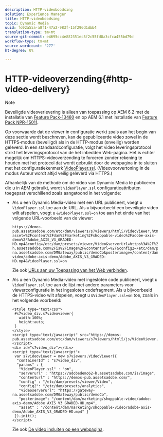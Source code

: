 ```yaml
---
description: HTTP-videoboodsing
solution: Experience Manager
title: HTTP-videoboodsing
topic: Dynamic Media
uuid: fd02a55a-a0f1-47a2-983f-15f296d1dbb4
translation-type: tm+mt
source-git-commit: e4695cc4e882351ec3f2c55fd8a3cfca455bd79d
workflow-type: tm+mt
source-wordcount: '277'
ht-degree: 0%

---
```



# HTTP-videoverzending{#http-video-delivery}

>[!NOTE]
>
>Beveiligde videoverlevering is alleen van toepassing op AEM 6.2 met de installatie van [Feature Pack-13480](https://www.adobeaemcloud.com/content/marketplace/marketplaceProxy.html?packagePath=/content/companies/public/adobe/packages/cq620/featurepack/cq-6.2.0-featurepack-13480) en op AEM 6.1 met installatie van [Feature Pack NPR-15011](https://www.adobeaemcloud.com/content/marketplace/marketplaceProxy.html?packagePath=/content/companies/public/adobe/packages/cq610/featurepack/cq-6.1.0-featurepack-15011).

Op voorwaarde dat de viewer in configuratie werkt zoals aan het begin van deze sectie wordt beschreven, kan de gepubliceerde video zowel in de HTTPS-modus (beveiligd) als in de HTTP-modus (onveilig) worden geleverd. In een standaardconfiguratie, volgt het video leveringsprotocol strikt het leveringsprotocol van de het inbedden Web-pagina. Het is echter mogelijk om HTTPS-videoverzending te forceren zonder rekening te houden met het protocol dat wordt gebruikt door de webpagina in te sluiten met het configuratiekenmerk [VideoPlayer.ssl](../../c-html5-s7-aem-asset-viewers/c-html5-mixedmedia-viewer-about/r-html5-mixedmedia-viewer-config-attrib/r-html5-mixedmedia-viewer-config-attrib-videoplayer-ssl.md#reference-df0a29aa8a584cebaaa1c7bb6fab362e). (Videovoorvertoning in de modus Auteur wordt altijd veilig geleverd via HTTPS.)

Afhankelijk van de methode om de video van Dynamic Media te publiceren die u in AEM gebruikt, wordt `VideoPlayer.ssl` configuratieattributen toegepast verschillend zoals aangetoond in het volgende:

* Als u een Dynamic Media-video met een URL publiceert, voegt u `VideoPlayer.ssl` toe aan de URL. Als u bijvoorbeeld een beveiligde video wilt afspelen, voegt u `&VideoPlayer.ssl=on` toe aan het einde van het volgende URL-voorbeeld van de viewer:

   ```
   https://demos-pub.assetsadobe.com/etc/dam/viewers/s7viewers/html5/VideoViewer.html?asset=%2Fcontent%2Fdam%2Fmarketing%2Fshoppable-video%2Fadobe-axis-demo%2FAdobe_AXIS_V3_GRADED-HD.mp4&config=/etc/dam/presets/viewer/Video&serverUrl=https%3A%2F%2Fadobedemo62-h.assetsadobe.com%2Fis%2Fimage%2F&contenturl=%2F&config2=/etc/dam/presets/analytics&videoserverurl=https://gateway-na.assetsadobe.com/DMGateway/public/demoCo&posterimage=/content/dam/marketing/shoppable-video/adobe-axis-demo/Adobe_AXIS_V3_GRADED-HD.mp4&VideoPlayer.ssl=on
   ```

   Zie ook [URLs aan uw Toepassing van het Web verbinden](https://docs.adobe.com/content/help/en/experience-manager-64/assets/dynamic/linking-urls-to-yourwebapplication.html).

* Als u een Dynamic Media-video met ingesloten code publiceert, voegt u `VideoPlayer.ssl` toe aan de lijst met andere parameters voor viewerconfiguratie in het ingesloten codefragment. Als u bijvoorbeeld de HTTPS-video wilt afspelen, voegt u `&VideoPlayer.ssl=on` toe, zoals in het volgende voorbeeld:

   ```
   <style type="text/css"> 
    #s7video_div.s7videoviewer{ 
      width:100%;  
      height:auto; 
    } 
   </style> 
   <script type="text/javascript" src="https://demos-pub.assetsadobe.com/etc/dam/viewers/s7viewers/html5/js/VideoViewer.js"></script> 
   <div id="s7video_div"></div> 
   <script type="text/javascript"> 
    var s7videoviewer = new s7viewers.VideoViewer({ 
     "containerId" : "s7video_div", 
     "params" : {  
      "VideoPlayer.ssl" : "on", 
      "serverurl" : "https://adobedemo62-h.assetsadobe.com/is/image", 
      "contenturl" : "https://demos-pub.assetsadobe.com/",  
      "config" : "/etc/dam/presets/viewer/Video", 
      "config2": "/etc/dam/presets/analytics", 
      "videoserverurl": "https://gateway-na.assetsadobe.com/DMGateway/public/demoCo", 
      "posterimage": "/content/dam/marketing/shoppable-video/adobe-axis-demo/Adobe_AXIS_V3_GRADED-HD.mp4", 
      "asset" : "/content/dam/marketing/shoppable-video/adobe-axis-demo/Adobe_AXIS_V3_GRADED-HD.mp4" } 
    }).init(); 
   </script>
   ```

   Zie ook [De video insluiten op een webpagina](https://docs.adobe.com/content/help/en/experience-manager-64/assets/dynamic/linking-urls-to-yourwebapplication.html).

